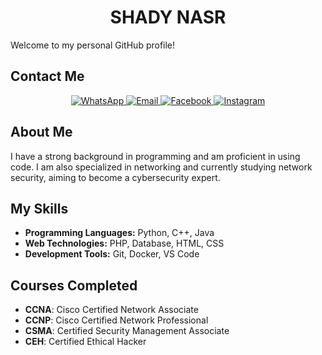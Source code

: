 <h1 align="center">SHADY NASR</h1>

Welcome to my personal GitHub profile!

## Contact Me

<p align="center">
  <a href="https://wa.me/01033604913">
    <img src="https://img.shields.io/badge/WhatsApp-25D366?style=for-the-badge&logo=whatsapp&logoColor=white" alt="WhatsApp">
  </a>
  <a href="mailto:www.shady222.com@gmail.com">
    <img src="https://img.shields.io/badge/Email-D14836?style=for-the-badge&logo=gmail&logoColor=white" alt="Email">
  </a>
  <a href="https://www.facebook.com/shadynasr11/">
    <img src="https://img.shields.io/badge/Facebook-1877F2?style=for-the-badge&logo=facebook&logoColor=white" alt="Facebook">
  </a>
  <a href="https://www.instagram.com/shady_naasr/">
    <img src="https://img.shields.io/badge/Instagram-E4405F?style=for-the-badge&logo=instagram&logoColor=white" alt="Instagram">
  </a>
</p>

## About Me

I have a strong background in programming and am proficient in using code. I am also specialized in networking and currently studying network security, aiming to become a cybersecurity expert.

## My Skills

- **Programming Languages:** Python, C++, Java
- **Web Technologies:** PHP, Database, HTML, CSS
- **Development Tools:** Git, Docker, VS Code

## Courses Completed

- **CCNA**: Cisco Certified Network Associate
- **CCNP**: Cisco Certified Network Professional
- **CSMA**: Certified Security Management Associate
- **CEH**: Certified Ethical Hacker

